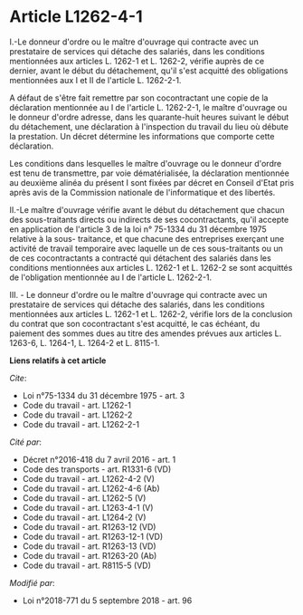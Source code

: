 # Article L1262-4-1

I.-Le donneur d'ordre ou le maître d'ouvrage qui contracte avec un prestataire de services qui détache des salariés, dans les
conditions mentionnées aux articles L. 1262-1 et L. 1262-2, vérifie auprès de ce dernier, avant le début du détachement,
qu'il s'est acquitté des obligations mentionnées aux I et II de l'article L. 1262-2-1.

A défaut de s'être fait remettre par son cocontractant une copie de la déclaration mentionnée au I de l'article L. 1262-2-1,
le maître d'ouvrage ou le donneur d'ordre adresse, dans les quarante-huit heures suivant le début du détachement, une
déclaration à l'inspection du travail du lieu où débute la prestation. Un décret détermine les informations que comporte
cette déclaration.

Les conditions dans lesquelles le maître d'ouvrage ou le donneur d'ordre est tenu de transmettre, par voie dématérialisée, la
déclaration mentionnée au deuxième alinéa du présent I sont fixées par décret en Conseil d'Etat pris après avis de la
Commission nationale de l'informatique et des libertés.

II.-Le maître d'ouvrage vérifie avant le début du détachement que chacun des sous-traitants directs ou indirects de ses
cocontractants, qu'il accepte en application de l'article 3 de la loi n° 75-1334 du 31 décembre 1975 relative à la sous-
traitance, et que chacune des entreprises exerçant une activité de travail temporaire avec laquelle un de ces sous-traitants
ou un de ces cocontractants a contracté qui détachent des salariés dans les conditions mentionnées aux articles L. 1262-1 et
L. 1262-2 se sont acquittés de l'obligation mentionnée au I de l'article L. 1262-2-1.

III. - Le donneur d'ordre ou le maître d'ouvrage qui contracte avec un prestataire de services qui détache des salariés, dans
les conditions mentionnées aux articles L. 1262-1 et L. 1262-2, vérifie lors de la conclusion du contrat que son
cocontractant s'est acquitté, le cas échéant, du paiement des sommes dues au titre des amendes prévues aux articles L.
1263-6, L. 1264-1, L. 1264-2 et L. 8115-1.

**Liens relatifs à cet article**

_Cite_:

  - Loi n°75-1334 du 31 décembre 1975 - art. 3
  - Code du travail - art. L1262-1
  - Code du travail - art. L1262-2
  - Code du travail - art. L1262-2-1

_Cité par_:

  - Décret n°2016-418 du 7 avril 2016 - art. 1
  - Code des transports - art. R1331-6 (VD)
  - Code du travail - art. L1262-4-2 (V)
  - Code du travail - art. L1262-4-6 (Ab)
  - Code du travail - art. L1262-5 (V)
  - Code du travail - art. L1263-4-1 (V)
  - Code du travail - art. L1264-2 (V)
  - Code du travail - art. R1263-12 (VD)
  - Code du travail - art. R1263-12-1 (VD)
  - Code du travail - art. R1263-13 (VD)
  - Code du travail - art. R1263-20 (Ab)
  - Code du travail - art. R8115-5 (VD)

_Modifié par_:

  - Loi n°2018-771 du 5 septembre 2018 - art. 96
